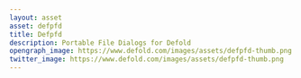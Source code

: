 ```yaml
---
layout: asset
asset: defpfd
title: Defpfd
description: Portable File Dialogs for Defold
opengraph_image: https://www.defold.com/images/assets/defpfd-thumb.png
twitter_image: https://www.defold.com/images/assets/defpfd-thumb.png
---
```

